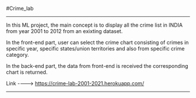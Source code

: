 #Crime_lab

*************************************************

In this ML project, the main concept is to display all the crime list in INDIA from year 2001 to 2012 from an exixting dataset.

In the front-end part, user can select the crime chart consisting of crimes in specific year, specific states/union territories and also from specific crime category.

In the back-end part, the data from front-end is received the corresponding chart is returned.

Link ----> https://crime-lab-2001-2021.herokuapp.com/

**************************************************
